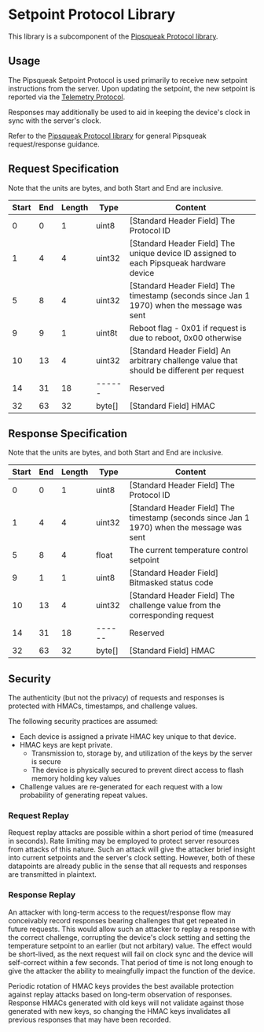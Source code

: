 # Setpoint Protocol Library

This library is a subcomponent of the [Pipsqueak Protocol library](../PipsqueakProtocol/README.md).

## Usage

The Pipsqueak Setpoint Protocol is used primarily to receive new setpoint instructions from the
server. Upon updating the setpoint, the new setpoint is reported via the
[Telemetry Protocol](../TelemetryProtocol/README.md).

Responses may additionally be used to aid in keeping the device's clock in sync with the server's
clock.

Refer to the [Pipsqueak Protocol library](../PipsqueakProtocol/README.md) for general Pipsqueak
request/response guidance.

## Request Specification

Note that the units are bytes, and both Start and End are inclusive.

| Start | End | Length | Type   | Content
| ----- | --- | ------ | ------ | -------------------------------------------------------------------------------------------
| 0     | 0   | 1      | uint8  | [Standard Header Field] The Protocol ID
| 1     | 4   | 4      | uint32 | [Standard Header Field] The unique device ID assigned to each Pipsqueak hardware device
| 5     | 8   | 4      | uint32 | [Standard Header Field] The timestamp (seconds since Jan 1 1970) when the message was sent
| 9     | 9   | 1      | uint8t | Reboot flag - 0x01 if request is due to reboot, 0x00 otherwise
| 10    | 13  | 4      | uint32 | [Standard Header Field] An arbitrary challenge value that should be different per request
| 14    | 31  | 18     | ------ | Reserved
| 32    | 63  | 32     | byte[] | [Standard Field] HMAC

## Response Specification

Note that the units are bytes, and both Start and End are inclusive.

| Start | End | Length | Type   | Content
| ----- | --- | ------ | ------ | ---------------------------------------------------------------------
| 0     | 0   | 1      | uint8  | [Standard Header Field] The Protocol ID
| 1     | 4   | 4      | uint32 | [Standard Header Field] The timestamp (seconds since Jan 1 1970) when the message was sent
| 5     | 8   | 4      | float  | The current temperature control setpoint
| 9     | 1   | 1      | uint8  | [Standard Header Field] Bitmasked status code
| 10    | 13  | 4      | uint32 | [Standard Header Field] The challenge value from the corresponding request
| 14    | 31  | 18     | ------ | Reserved
| 32    | 63  | 32     | byte[] | [Standard Field] HMAC

## Security

The authenticity (but not the privacy) of requests and responses is protected with HMACs, timestamps,
and challenge values.

The following security practices are assumed:

* Each device is assigned a private HMAC key unique to that device.
* HMAC keys are kept private.
    * Transmission to, storage by, and utilization of the keys by the server is secure
    * The device is physically secured to prevent direct access to flash memory holding key values
* Challenge values are re-generated for each request with a low probability of generating repeat
  values.

### Request Replay

Request replay attacks are possible within a short period of time (measured in seconds). Rate limiting
may be employed to protect server resources from attacks of this nature. Such an attack will give
the attacker brief insight into current setpoints and the server's clock setting. However, both of these
datapoints are already public in the sense that all requests and responses are transmitted in plaintext.

### Response Replay

An attacker with long-term access to the request/response flow may conceivably record responses
bearing challenges that get repeated in future requests. This would allow such an attacker to replay
a response with the correct challenge, corrupting the device's clock setting and setting the
temperature setpoint to an earlier (but not arbitary) value. The effect would be short-lived, as the
next request will fail on clock sync and the device will self-correct within a few seconds. That
period of time is not long enough to give the attacker the ability to meaingfully impact the
function of the device.

Periodic rotation of HMAC keys provides the best available protection against replay attacks based on
long-term observation of responses. Response HMACs generated with old keys will not validate against
those generated with new keys, so changing the HMAC keys invalidates all previous responses that may
have been recorded.
